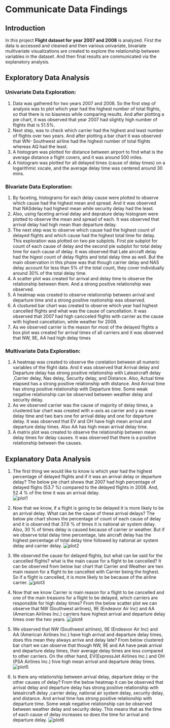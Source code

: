 
# Communicate Data Findings
## Introduction

In this project **Flight dataset for year 2007 and 2008** is analyzed. First the data is accessed and cleaned and then various univariate, bivariate multivariate visualizations are created to explore the relationship between variables in the dataset. And then final results are communicated via the explanatory analysis.

## Exploratory Data Analysis
### Univariate Data Exploration:
1. Data was gathered for two years 2007 and 2008. So the first step of analysis was to plot which year had the highest number of total flights, so that there is no biasness while comparing results. And after plotting a pie chart, it was observed that year 2007 had slightly high number of flights that is 51.5%.
2. Next step, was to check which carrier had the highest and least number of flights over two years. And after plotting a bar chart it was observed that WN- Southwest airline had the highest number of total flights whereas AQ had the least.
3. A histogram was plotted for distance between airport to find what is the average distance a flight covers, and it was around 500 miles.
4. A histogram was plotted for all delayed times (cause of delay times) on a logarithmic xscale, and the average delay time was centered around 30 mins.

### Bivariate Data Exploration:

1. By faceting, histograms for each delay cause were plotted to observe which cause had the highest mean and spread. And it was observed that NASdelay had highest mean while security delay had the least.
2. Also, using faceting arrival delay and deprature delay histogram were plotted to observe the mean and spread of each. It was observed that arrival delay had high mean than departure delay.
3. The next step was to observe which cause had the highest count of delayed flights and which cause had the highest total time for delay. This exploration was plotted on two pie subplots. First pie subplot for count of each cause of delay and the second pie subplot for total delay time for each cause of delay. It was observed that Late aircraft delay had the higest count of delay flights and total delay time as well. But the main observation in this phase was that though carrier delay and NAS delay account for less than 5% of the total count, they cover individually around 30% of the total delay time. 
4. A scatter plot was created for arrival and delay time to observe the relationship between them. And a strong positive relationship was observed.
5. A heatmap was created to observe relationship between arrival and departure time and a strong positive reationship was observed.
6. A clustured bar chart was created to observe which year had highest cancelled flights and what was the cause of cancellation. It was observed that 2007 had high cancceled flights with carrier as the cause with highest cancellation, while weather for 2008.
7. As we observed carrier is the reason for most of the delayed flights a box plot was created for arrival times of all carriers and it was observed that NW, 9E, AA had high delay times

### Multivariate Data Exploration:
1. A heatmap was created to observe the corelation between all numeric variables of the flight data. And it was observed that  Arrival delay and Departure delay has strong positive relationship with Lateaircraft delay ,Carrier delay, Nas delay, Security delay, and Distance. Also, Actual time elapsed has a strong positive relationship with distance. And Arrival time has strong positive relationship with Departure time. Some weak negative relationship can be observed between weather delay and security delay.
2. As we observed carrier was the cause of majority of delay times, a clustered bar chart was created with x-axis as carrier and y as mean delay time and two bars one for arrival delay and one for departure delay. It was observed that EV and OH have high mean arrival and departure delay times. Also AA has high mean arrival delay time.
3. A matrix plot was created to observe the relationship between mean delay times for delay causes. It was observed that there is a positive relationship between the causes.

## Explanatory Data Analysis
1. The first thing we would like to know is which year had the highest percentage of delayed flights and if it was an arrival delay or departure delay? The below pie chart shows that 2007 had high percentage of delayed flighs (53.7 %) compared to the delayed flights in 2008. And, 52.4 % of the time it was an arrival delay.  
![plot1](Image/plot1.png) 

2. Now that we know, if a flight is going to be delayed it is more likely to be an arrival delay. What can be the cause of these arrival delays? The below pie chart shows the percentage of count of each cause of delay and it is observed that 37.6 % of times it is national air system delay. Also, 30 % of times delay is caused because of carrier or weather. But if we observe total delay time percentage, late aircraft delay has the highest percentage of total delay time followed by national air system delay and carrier delay.
![plot2](Image/plot2.png) 

3. We observed the cause for delayed flights, but what can be said for the cancelled flights? what is the main cause for a flight to be cancelled? It can be observed from below bar chart that Carrier and Weather are two main reason for a flight to be cancelled with Carrier being the highest. So if a flight is cancelled, it is more likely to be because of the airline carrier.
![plot3](Image/plot3.png) 

4. Now that we know Carrier is main reason for a flight to be cancelled and one of the main treasons for a flight to be delayed, which carriers are responsible for high delay times? From the below scatter plot we can observe that NW (Southwest airlines), 9E (Endeavor Air Inc) and AA (American Airlines Inc.) carriers have highest arrival and departure delay times over the two years.
![plot4](Image/plot4.png) 

5. We observed that NW (Southwest airlines), 9E (Endeavor Air Inc) and AA (American Airlines Inc.) have high arrival and departure delay times, does this mean they always arrive and delay late? From below clustered bar chart we can observe that though NW, 9E and AA have peak arrival and departure delay times, their average delay times are less compared to other carriers. On the other hand, EV(ExpressJet Airlines Inc.) and OH (PSA Airlines Inc.) hive high mean arrival and departure delay times.
![plot5](Image/plot5.png) 

6. Is there any relationship between arrival delay, departure delay or the other causes of delay? From the below heatmap it can be observed that arrival delay and departure delay has strong positive relationship with lateaircraft delay ,carrier delay, national air system delay, security delay, and distance. And arrival time has strong positive relationship with departure time. Some weak negative relationship can be observed between weather delay and security delay. This means that as the time of each cause of delay increases so does the time for arrival and departure delay.
![plot6](Image/plot6.png) 

